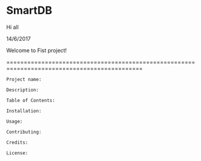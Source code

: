 # SmartDB
Hi all

14/6/2017

Welcome to Fist project!

=============================================================================================

    Project name: 

    Description: 

    Table of Contents: 

    Installation: 

    Usage: 

    Contributing: 

    Credits: 

    License: 
